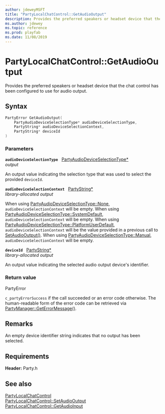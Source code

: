 ```yaml
---
author: jdeweyMSFT
title: "PartyLocalChatControl::GetAudioOutput"
description: Provides the preferred speakers or headset device that the chat control has been configured to use for audio output.
ms.author: jdewey
ms.topic: reference
ms.prod: playfab
ms.date: 11/08/2019
---
```


# PartyLocalChatControl::GetAudioOutput  

Provides the preferred speakers or headset device that the chat control has been configured to use for audio output.  

## Syntax  
  
```cpp
PartyError GetAudioOutput(  
    PartyAudioDeviceSelectionType* audioDeviceSelectionType,  
    PartyString* audioDeviceSelectionContext,  
    PartyString* deviceId  
)  
```  
  
### Parameters  
  
**`audioDeviceSelectionType`** &nbsp; [PartyAudioDeviceSelectionType*](../../../enums/partyaudiodeviceselectiontype.md)  
*output*  
  
An output value indicating the selection type that was used to select the provided `deviceId`.  
  
**`audioDeviceSelectionContext`** &nbsp; [PartyString*](../../../typedefs.md)  
*library-allocated output*  
  
When using [PartyAudioDeviceSelectionType::None](../../../enums/partyaudiodeviceselectiontype.md), `audioDeviceSelectionContext` will be empty. When using [PartyAudioDeviceSelectionType::SystemDefault](../../../enums/partyaudiodeviceselectiontype.md), `audioDeviceSelectionContext` will be empty. When using [PartyAudioDeviceSelectionType::PlatformUserDefault](../../../enums/partyaudiodeviceselectiontype.md), `audioDeviceSelectionContext` will be the value provided in a previous call to [SetAudioOutput()](partylocalchatcontrol_setaudiooutput.md). When using [PartyAudioDeviceSelectionType::Manual](../../../enums/partyaudiodeviceselectiontype.md), `audioDeviceSelectionContext` will be empty.  
  
**`deviceId`** &nbsp; [PartyString*](../../../typedefs.md)  
*library-allocated output*  
  
An output value indicating the selected audio output device's identifier.  
  
  
### Return value  
PartyError
  
```c_partyErrorSuccess``` if the call succeeded or an error code otherwise. The human-readable form of the error code can be retrieved via [PartyManager::GetErrorMessage()](../../PartyManager/methods/partymanager_geterrormessage.md).
  
## Remarks  
  
An empty device identifier string indicates that no output has been selected.
  
## Requirements  
  
**Header:** Party.h
  
## See also  
[PartyLocalChatControl](../partylocalchatcontrol.md)  
[PartyLocalChatControl::SetAudioOutput](partylocalchatcontrol_setaudiooutput.md)  
[PartyLocalChatControl::GetAudioInput](partylocalchatcontrol_getaudioinput.md)
  
  
